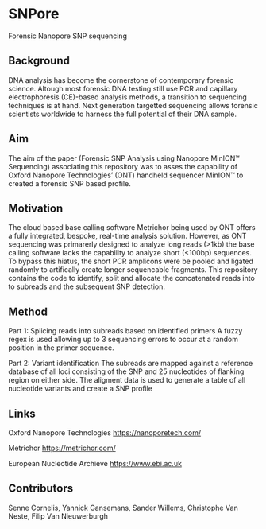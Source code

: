 # SNPore
Forensic Nanopore SNP sequencing

## Background

DNA analysis has become the cornerstone of contemporary forensic science. Altough most forensic DNA testing still use PCR and capillary electrophoresis (CE)-based analysis methods, a transition to sequencing techniques is at hand.
Next generation targetted sequencing allows forensic scientists worldwide to harness the full potential of their DNA sample. 

## Aim

The aim of the paper (Forensic SNP Analysis using Nanopore MinION™ Sequencing) associating this repository was to asses the capability of Oxford Nanopore Technologies’ (ONT) handheld sequencer MinION™ to created a forensic SNP based profile. 

## Motivation

The cloud based base calling software Metrichor being used by ONT offers a fully integrated, bespoke, real-time analysis solution. However, as ONT sequencing was primarerly designed to analyze long reads (>1kb) the base calling software lacks the capability to analyze short (<100bp) sequences. 
To bypass this hiatus, the short PCR amplicons were be pooled and ligated randomly to artifically create longer sequencable fragments.
This repository contains the code to identify, split and allocate the concatenated reads into to subreads and the subsequent SNP detection. 

## Method

Part 1: Splicing reads into subreads based on identified primers
        A fuzzy regex is used allowing up to 3 sequencing errors to occur at a random position in the primer sequence. 

Part 2: Variant identification 
        The subreads are mapped against a reference database of all loci consisting of the SNP and 25 nucleotides of flanking region on         either side.
        The aligment data is used to generate a table of all nucleotide variants and create a SNP profile
        
## Links

Oxford Nanopore Technologies
https://nanoporetech.com/

Metrichor
https://metrichor.com/

European Nucleotide Archieve
https://www.ebi.ac.uk

## Contributors

Senne Cornelis,
Yannick Gansemans,
Sander Willems,
Christophe Van Neste,
Filip Van Nieuwerburgh 
 
